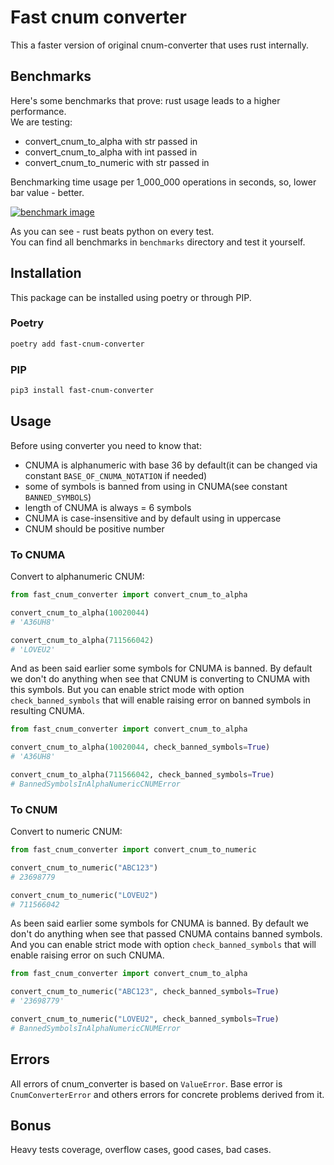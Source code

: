 # Fast cnum converter

This a faster version of original cnum-converter that uses rust internally.

## Benchmarks

Here's some benchmarks that prove: rust usage leads to a higher performance.  
We are testing:

- convert_cnum_to_alpha with str passed in
- convert_cnum_to_alpha with int passed in
- convert_cnum_to_numeric with str passed in

Benchmarking time usage per 1_000_000 operations in seconds, so, lower bar value - better.

[![benchmark image](https://i.postimg.cc/Gt21qDw9/plot.png)](https://postimg.cc/KkdVYRYy)

As you can see - rust beats python on every test.  
You can find all benchmarks in `benchmarks` directory and test it yourself.

## Installation

This package can be installed using poetry or through PIP.

### Poetry

```bash
poetry add fast-cnum-converter
```

### PIP

```bash
pip3 install fast-cnum-converter
```

## Usage

Before using converter you need to know that:

- CNUMA is alphanumeric with base 36 by default(it can be changed via constant `BASE_OF_CNUMA_NOTATION` if needed)
- some of symbols is banned from using in CNUMA(see constant `BANNED_SYMBOLS`)
- length of CNUMA is always = 6 symbols
- CNUMA is case-insensitive and by default using in uppercase
- CNUM should be positive number

### To CNUMA

Convert to alphanumeric CNUM:

```python
from fast_cnum_converter import convert_cnum_to_alpha

convert_cnum_to_alpha(10020044)
# 'A36UH8'

convert_cnum_to_alpha(711566042)
# 'LOVEU2'
```

And as been said earlier some symbols for CNUMA is banned.
By default we don't do anything when see that CNUM is converting to CNUMA with this symbols.
But you can enable strict mode with option `check_banned_symbols` that will enable raising error on banned symbols in resulting CNUMA.

```python
from fast_cnum_converter import convert_cnum_to_alpha

convert_cnum_to_alpha(10020044, check_banned_symbols=True)
# 'A36UH8'

convert_cnum_to_alpha(711566042, check_banned_symbols=True)
# BannedSymbolsInAlphaNumericCNUMError
```

### To CNUM

Convert to numeric CNUM:

```python
from fast_cnum_converter import convert_cnum_to_numeric

convert_cnum_to_numeric("ABC123")
# 23698779

convert_cnum_to_numeric("LOVEU2")
# 711566042
```

As been said earlier some symbols for CNUMA is banned.
By default we don't do anything when see that passed CNUMA contains banned symbols.
And you can enable strict mode with option `check_banned_symbols` that will enable raising error on such CNUMA.

```python
from fast_cnum_converter import convert_cnum_to_alpha

convert_cnum_to_numeric("ABC123", check_banned_symbols=True)
# '23698779'

convert_cnum_to_numeric("LOVEU2", check_banned_symbols=True)
# BannedSymbolsInAlphaNumericCNUMError
```

## Errors

All errors of cnum_converter is based on `ValueError`.
Base error is `CnumConverterError` and others errors for concrete problems derived from it.

## Bonus

Heavy tests coverage, overflow cases, good cases, bad cases.
